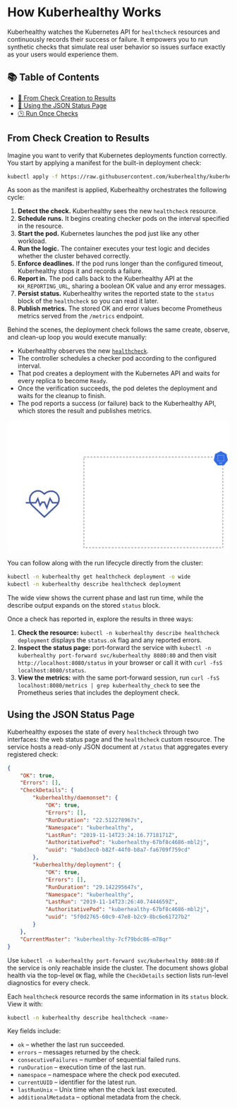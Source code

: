 # How Kuberhealthy Works

Kuberhealthy watches the Kubernetes API for `healthcheck` resources and continuously records their success or failure. It empowers you to run synthetic checks that simulate real user behavior so issues surface exactly as your users would experience them.

## 📚 Table of Contents

- [🚀 From Check Creation to Results](#from-check-creation-to-results)
- [🧾 Using the JSON Status Page](#using-the-json-status-page)
- [🕒 Run Once Checks](runOnceChecks.md)

## From Check Creation to Results

Imagine you want to verify that Kubernetes deployments function correctly. You start by applying a manifest for the built-in deployment check:

```sh
kubectl apply -f https://raw.githubusercontent.com/kuberhealthy/kuberhealthy/master/cmd/deployment-check/deployment-check.yaml
```

As soon as the manifest is applied, Kuberhealthy orchestrates the following cycle:

1. **Detect the check.** Kuberhealthy sees the new `healthcheck` resource.
2. **Schedule runs.** It begins creating checker pods on the interval specified in the resource.
3. **Start the pod.** Kubernetes launches the pod just like any other workload.
4. **Run the logic.** The container executes your test logic and decides whether the cluster behaved correctly.
5. **Enforce deadlines.** If the pod runs longer than the configured timeout, Kuberhealthy stops it and records a failure.
6. **Report in.** The pod calls back to the Kuberhealthy API at the `KH_REPORTING_URL`, sharing a boolean OK value and any error messages.
7. **Persist status.** Kuberhealthy writes the reported state to the `status` block of the `healthcheck` so you can read it later.
8. **Publish metrics.** The stored OK and error values become Prometheus metrics served from the `/metrics` endpoint.

Behind the scenes, the deployment check follows the same create, observe, and clean-up loop you would execute manually:

- Kuberhealthy observes the new [`healthcheck`](CHECKS.md#khcheck-anatomy).
- The controller schedules a checker pod according to the configured interval.
- That pod creates a deployment with the Kubernetes API and waits for every replica to become `Ready`.
- Once the verification succeeds, the pod deletes the deployment and waits for the cleanup to finish.
- The pod reports a success (or failure) back to the Kuberhealthy API, which stores the result and publishes metrics.

<img src="../assets/kh-ds-check.gif" alt="Kuberhealthy deployment check illustration" />

You can follow along with the run lifecycle directly from the cluster:

```sh
kubectl -n kuberhealthy get healthcheck deployment -o wide
kubectl -n kuberhealthy describe healthcheck deployment
```

The wide view shows the current phase and last run time, while the describe output expands on the stored `status` block.

Once a check has reported in, explore the results in three ways:

1. **Check the resource:** `kubectl -n kuberhealthy describe healthcheck deployment` displays the `status.ok` flag and any reported errors.
2. **Inspect the status page:** port-forward the service with `kubectl -n kuberhealthy port-forward svc/kuberhealthy 8080:80` and then visit `http://localhost:8080/status` in your browser or call it with `curl -fsS localhost:8080/status`.
3. **View the metrics:** with the same port-forward session, run `curl -fsS localhost:8080/metrics | grep kuberhealthy_check` to see the Prometheus series that includes the deployment check.

## Using the JSON Status Page

Kuberhealthy exposes the state of every `healthcheck` through two interfaces: the web status page and the `healthcheck` custom resource. The service hosts a read-only JSON document at `/status` that aggregates every registered check:

```json
{
    "OK": true,
    "Errors": [],
    "CheckDetails": {
        "kuberhealthy/daemonset": {
            "OK": true,
            "Errors": [],
            "RunDuration": "22.512278967s",
            "Namespace": "kuberhealthy",
            "LastRun": "2019-11-14T23:24:16.7718171Z",
            "AuthoritativePod": "kuberhealthy-67bf8c4686-mbl2j",
            "uuid": "9abd3ec0-b82f-44f0-b8a7-fa6709f759cd"
        },
        "kuberhealthy/deployment": {
            "OK": true,
            "Errors": [],
            "RunDuration": "29.142295647s",
            "Namespace": "kuberhealthy",
            "LastRun": "2019-11-14T23:26:40.7444659Z",
            "AuthoritativePod": "kuberhealthy-67bf8c4686-mbl2j",
            "uuid": "5f0d2765-60c9-47e8-b2c9-8bc6e61727b2"
        }
    },
    "CurrentMaster": "kuberhealthy-7cf79bdc86-m78qr"
}
```

Use `kubectl -n kuberhealthy port-forward svc/kuberhealthy 8080:80` if the service is only reachable inside the cluster. The document shows global health via the top-level `OK` flag, while the `CheckDetails` section lists run-level diagnostics for every check.

Each `healthcheck` resource records the same information in its `status` block. View it with:

```sh
kubectl -n kuberhealthy describe healthcheck <name>
```

Key fields include:

- `ok` – whether the last run succeeded.
- `errors` – messages returned by the check.
- `consecutiveFailures` – number of sequential failed runs.
- `runDuration` – execution time of the last run.
- `namespace` – namespace where the check pod executed.
- `currentUUID` – identifier for the latest run.
- `lastRunUnix` – Unix time when the check last executed.
- `additionalMetadata` – optional metadata from the check.
